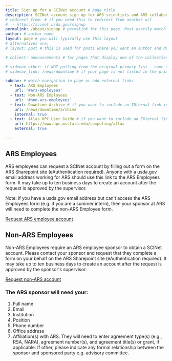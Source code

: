 ```yaml
---
title: Sign up for a SCINet account # page title
description: SCINet account sign up for ARS scientists and ARS collaborators # page description
# redirect_from: # if you need this to redirect from another url
#  - https://scinet.usda.gov/signup
permalink: /about/signup # permalink for this page. Must exactly match _data/navigation
author: # author name
layout: page # you will typically use this layout
# alternatives are:
# layout: post # this is used for posts where you want an author and date displayed - as in a collection

# collect: announcements # for pages that display one of the collection types - specify what you are collecting by using the collection name

# sidenav_other: if NOT pulling from the original primary list - name of new link list in navigation.yml
# sidenav_link: /news/downtime # if your page is not listed in the primary nav, but you want to use it, include a link from the desired dropdown.  The listed link will be used in the breadcrumb

subnav: # match navigation in page or add external links
  - text: ARS Employees
    url: '#ars-employees'
  - text: Non-ARS Employees
    url: '#non-ars-employees'
  - text: Downtime Archive # if you want to include an INternal link in your subnav
    url: /news/downtime/archive
    internal: true
  - text: Atlas HPC User Guide # if you want to include an EXternal link in your subnav
    url: https://www.hpc.msstate.edu/computing/atlas
    external: true

---
```


## ARS Employees

ARS employees can request a SCINet account by filling out a form on the ARS Sharepoint site (eAuthentication required). Anyone with a usda.gov email address working for ARS  should use this link to the ARS Employees form. It may take up to ten business days to create an account after the request is approved by the supervisor.

Note: if you have a usda.gov email address but can’t access the ARS Employees form (e.g. if you are a summer intern), then your sponsor at ARS will need to complete the non-ARS Employee form.

<a href="https://e.arsnet.usda.gov/sites/OCIO/scinet/accounts/SitePages/SCINetAccountRequest.aspx" class="usa-button">Request ARS employee account</a>

## Non-ARS Employees

Non-ARS Employees require an ARS employee sponsor to obtain a SCINet account.  Please contact your sponsor and request that they complete a form on your behalf on the ARS Sharepoint site (eAuthentication required). It may take up to ten business days to create an account after the request is approved by the sponsor's supervisor.

<a href="https://e.arsnet.usda.gov/sites/OCIO/scinet/accounts/SitePages/Non-ARS_SCINet_Account_Request.aspx" class="usa-button">Request non-ARS account</a>

###  The ARS sponsor will need your:

1. Full name
2. Email
3. Institution
4. Position
5. Phone number
6. Office address
7. Affiliation(s) with ARS. They will need to enter agreement type(s) (e.g., RSA, NARA), agreement number(s), and agreement title(s) or grant, if applicable.  If other, please indicate any formal relationship between the sponsor and sponsored party e.g. advisory committee.
